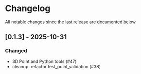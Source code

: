 # Changelog

All notable changes since the last release are documented below.

## [0.1.3] - 2025-10-31

### Changed
- 3D Point and Python tools (#47)
- cleanup: refactor test_point_validation (#38)


